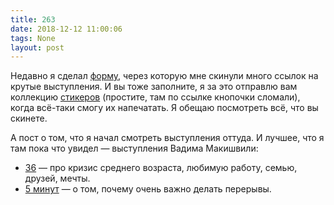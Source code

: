 ```yaml
---
title: 263
date: 2018-12-12 11:00:06
tags: None
layout: post
---
```


Недавно я сделал [форму](https://goo.gl/forms/JjHYWp6ldVzsPX1u2), через которую мне скинули много ссылок на крутые выступления. И вы тоже заполните, я за это отправлю вам коллекцию [стикеров](https://stickers.life4web.ru/) (простите, там по ссылке кнопочки сломали), когда всё-таки смогу их напечатать. Я обещаю посмотреть всё, что вы скинете.

А пост о том, что я начал смотреть выступления оттуда. И лучшее, что я там пока что увидел — выступления Вадима Макишвили:
+ [36](https://youtu.be/nIFClfBXuIQ) — про кризис среднего возраста, любимую работу, семью, друзей, мечты.
+ [5 минут](https://www.youtube.com/watch?v=iBHr8gKc5L8) — о том, почему очень важно делать перерывы.
